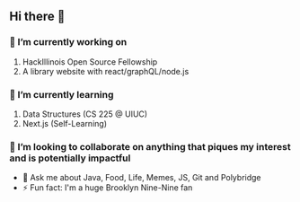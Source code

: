 ## Hi there 👋

### 🔭 I’m currently working on 
  1. HackIllinois Open Source Fellowship
  2. A library website with react/graphQL/node.js
### 🌱 I’m currently learning 
  1. Data Structures (CS 225 @ UIUC)
  3. Next.js (Self-Learning)
### 👯 I’m looking to collaborate on anything that piques my interest and is potentially impactful
- 💬 Ask me about Java, Food, Life, Memes, JS, Git and Polybridge
- ⚡ Fun fact: I'm a huge Brooklyn Nine-Nine fan
<!--
**xuxey/xuxey** is a ✨ _special_ ✨ repository because its `README.md` (this file) appears on your GitHub profile.

Here are some ideas to get you started:

- 🔭 I’m currently working on ...
- 🌱 I’m currently learning ...
- 👯 I’m looking to collaborate on ...
- 🤔 I’m looking for help with ...
- 💬 Ask me about ...
- 📫 How to reach me: ...
- 😄 Pronouns: ...
- ⚡ Fun fact: ...
-->
